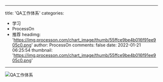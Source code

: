 
---
title: 'QA工作体系'
categories: 
 - 学习
 - ProcessOn
 - 推荐
headimg: 'https://img.processon.com/chart_image/thumb/55ffce9be4b016f91ee905c0.png'
author: ProcessOn
comments: false
date: 2022-01-21 06:25:54
thumbnail: 'https://img.processon.com/chart_image/thumb/55ffce9be4b016f91ee905c0.png'
---

<div>   
<img class="thumb" alt="QA工作体系" src="https://img.processon.com/chart_image/thumb/55ffce9be4b016f91ee905c0.png" referrerpolicy="no-referrer">
<p></p>  
</div>
            